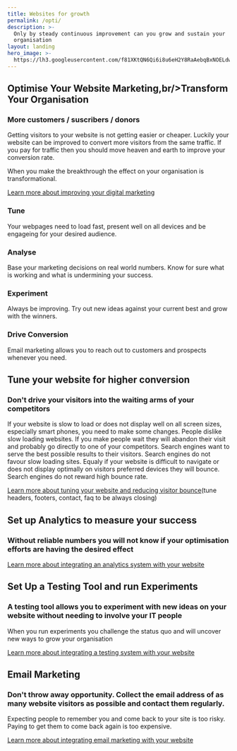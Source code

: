 ```yaml
---
title: Websites for growth
permalink: /opti/
description: >-
  Only by steady continuous improvement can you grow and sustain your
  organisation
layout: landing
hero_image: >-
  https://lh3.googleusercontent.com/f81XKtQN6Qi6i8u6eH2Y8RaAebqBxNOELdwRmq1B7LWbT4SNnGPUXtKJDP-Ktrk7ORoUCon6zpIMThfYLz0=w1200-h500-c-rj-e30#.jpg
---
```


<div class="w3-row w3-red w3-colored-background">
   <div class="w3-col l9 page-header">
    <h2>Optimise Your Website Marketing,br/>Transform Your Organisation</h2>
    <h3>More customers / suscribers / donors </h3>
    <p>
    Getting visitors to your website is not getting easier or cheaper. Luckily your website can be improved to convert more visitors from the same traffic. If you pay for traffic then you should move heaven and earth to improve your conversion rate.</p>
    <p>When you make the breakthrough the effect on your organisation is transformational.</p>
    <p><a href="#">Learn more about improving your digital marketing</a></p>
  </div>
</div>

<div class="w3-row  charts w3-colored-background">
   <div class="w3-col l12 strands" >
    <div class="w3-col l3"><h3>Tune</h3> Your webpages need to load fast, present well on all devices and be engageing for your desired audience.</div>
    <!--<div class="w3-col l3"><h3>Measure</h3> Be sure to collect useful data about web site visits. It is not possible to make sound decisions if you do not have accurate data.</div>-->
    <div class="w3-col l3"><h3>Analyse</h3> Base your marketing decisions on real world numbers. Know for sure what is working and what is undermining your success. </div>
    <div class="w3-col l3"><h3>Experiment</h3> Always be improving. Try out new ideas against your current best and grow with the winners.</div>
    <div class="w3-col l3"><h3>Drive Conversion</h3> Email marketing allows you to reach out to customers and prospects whenever you need. </div>
  </div>
</div>

<!--<div class="w3-row w3-red w3-colored-background w3-display-container">
   <div class="w3-col l12">
        <h2 class="buttony w3-display-middle">Get SetUp &gt;&gt;&gt;</h2>
  </div>
  </div>-->

<div class="w3-row">
   <div class="w3-col l9">
    <h2>Tune your website for higher conversion</h2>
    <h3>Don't drive your visitors into the waiting arms of your competitors</h3>
    <p>If your website is slow to load or does not display well on all screen sizes, especially smart phones,  you need to make some changes. People dislike slow loading websites. If you make people wait they will abandon their visit and probably go directly to one of your competitors. Search engines want to serve the best possible results to their visitors. Search engines do not favour slow loading sites. Equaly if your website is difficult to navigate or does not display optimally on visitors preferred devices they will bounce. Search engines do not reward high bounce rate.</p> 
    <p><a href="#">Learn more about tuning your website and reducing visitor bounce</a>(tune headers, footers, contact, faq to be always closing)</p>
  </div>
</div>

<div class="w3-row analytics w3-colored-background">
   <div class="w3-col l9  w3-right ">
    <h2>Set up Analytics to measure your success</h2>
    <h3>Without reliable numbers you will not know if your optimisation efforts are having the desired effect</h3>
    <p><a href="#">Learn more about integrating an analytics system with your website</a></p>
  </div>
</div>
<div class="w3-row">
   <div class="w3-col l9">
    <h2>Set Up a Testing Tool and run Experiments</h2>
    <h3>A testing tool allows you to experiment with new ideas on your website without needing to involve your IT people</h3>
    <p>When you run experiments you challenge the status quo and will uncover new ways to grow your organisation</p>
    <p><a href="#">Learn more about integrating a testing system with your website</a></p>
  </div>
</div>
<!--
<div class="w3-row experiments w3-colored-background">
   <div class="w3-col l9">
    <h2>Run Experiments</h2>
    <h3></h3> 
  </div> 
</div>-->
<div class="w3-row  email-marketing w3-colored-background">
   <div class="w3-col l9   w3-right">
    <h2>Email Marketing</h2>
    <h3>Don't throw away opportunity. Collect the email address of as many website visitors as possible and contact them regularly. </h3>
    <p>Expecting people to remember you and come back to your site is too risky. Paying to get them to come back again is too expensive.</p>
    <p><a href="#">Learn more about integrating email marketing with your website</a></p>
  </div>
</div>
<!-- <div class="w3-row w3-red w3-colored-background">
   <div class="w3-col l12 w3-center">
        <h2 class="buttony">Get SetUp >>></h2>
  </div>
  </div> 
<div class="w3-row charts w3-colored-background">
   <div class="w3-col l9">
    <h2>Charts and Compass for Your Online Marketing.</h2>
    <h3>Find the more direct route to the Treasure</h3>
  </div>
</div>-->
